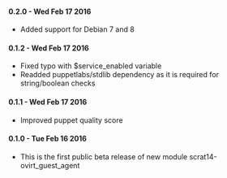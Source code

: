 #### 0.2.0 - Wed Feb 17 2016
* Added support for Debian 7 and 8

#### 0.1.2 - Wed Feb 17 2016
* Fixed typo with $service_enabled variable
* Readded puppetlabs/stdlib dependency as it is required for string/boolean checks

#### 0.1.1 - Wed Feb 17 2016
* Improved puppet quality score

#### 0.1.0 - Tue Feb 16 2016
* This is the first public beta release of new module scrat14-ovirt_guest_agent
